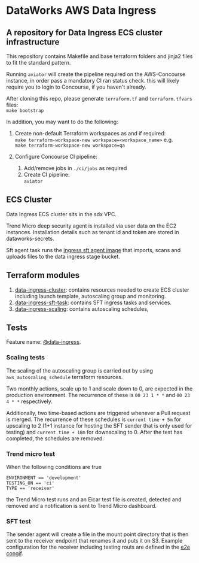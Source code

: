 # DataWorks AWS Data Ingress

## A repository for Data Ingress ECS cluster infrastructure

This repository contains Makefile and base terraform folders and jinja2 files to fit the standard pattern.

Running `aviator` will create the pipeline required on the AWS-Concourse instance, in order pass a mandatory CI ran status check.  this will likely require you to login to Concourse, if you haven't already.

After cloning this repo, please generate `terraform.tf` and `terraform.tfvars` files:  
`make bootstrap`

In addition, you may want to do the following: 

1. Create non-default Terraform workspaces as and if required:  
    `make terraform-workspace-new workspace=<workspace_name>` e.g.  
    ```make terraform-workspace-new workspace=qa```

1. Configure Concourse CI pipeline:
    1. Add/remove jobs in `./ci/jobs` as required 
    1. Create CI pipeline:  
`aviator`


## ECS Cluster 

Data Ingress ECS cluster sits in the sdx VPC.

Trend Micro deep security agent is installed via user data on the EC2 instances. Installation details such as tenant id and token are stored in dataworks-secrets.

Sft agent task runs the [ingress sft agent image](https://github.com/dwp/dataworks-ingress_sft-agent) that imports, scans and uploads files to the data ingress stage bucket.


## Terraform modules

1. [data-ingress-cluster](https://github.com/dwp/dataworks-aws-data-ingress/tree/master/terraform/data-ingress-cluster): contains resources needed to create ECS cluster including launch template, autoscaling group and monitoring.
1. [data-ingress-sft-task](https://github.com/dwp/dataworks-aws-data-ingress/tree/master/terraform/data-ingress-sft-task): contains SFT ingress tasks and services.
1. [data-ingress-scaling](https://github.com/dwp/dataworks-aws-data-ingress/tree/master/terraform/data-ingress-scaling): contains autoscaling schedules, 

## Tests

Feature name: [@data-ingress](https://github.com/dwp/dataworks-behavioural-framework/blob/master/src/features/data-ingress.feature).

### Scaling tests
The scaling of the autoscaling group is carried out by using `aws_autoscaling_schedule` terraform resources.

Two monthly actions, scale up to 1 and scale down to 0, are expected in the production environment. The recurrence of these is `00 23 1 * *` and `00 23 4 * *` respectively.

Additionally, two time-based actions are triggered whenever a Pull request is merged. The recurrence of these schedules is `current time + 5m` for upscaling to 2 (1+1 instance for hosting the SFT sender that is only used for testing) and `current time + 18m` for downscaling to 0. After the test has completed, the schedules are removed.


### Trend micro test

When the following conditions are true
```
ENVIRONMENT == 'development'
TESTING_ON == 'ci'
TYPE == 'receiver'
```
the Trend Micro test runs and an Eicar test file is created, detected and removed and a notification is sent to Trend Micro dashboard.

### SFT test

The sender agent will create a file in the mount point directory that is then sent to the receiver endpoint that renames it and puts it on S3. Example configuration for the receiver including testing routs are defined in the [e2e congif](https://github.com/dwp/dataworks-aws-data-ingress/blob/master/terraform/data-ingress-sft-task/sft_config/agent-application-config-receiver-e2e.tpl).



